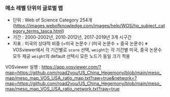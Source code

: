 ### 메소 레벨 단위의 글로벌 맵 
 - 단위 : Web of Science Category 254개 (https://images.webofknowledge.com/images/help/WOS/hp_subject_category_terms_tasca.html)
 - 기간 : 2000-2002년, 2010-2012년, 2017-2019년 3개 시구간
 - 지표 : 미국의 상대적 비중 (=미국 논문수 / (미국 논문수 + 중국 논문수)
         ※ VOSviewer에서 각 기간별로 `score` 선택, `weight`는 각 기간별 미국, 중국 논문수 모두 제공
           `weight`의 default 선택시 모든 노드가 동일 크기 적용

VOSviewer 실행 :
https://app.vosviewer.com/?map=https://github.com/road2you/US_China_Hegemony/blob/main/meso_map/meso_map_VOS_USA_ratio_map.txt?raw=true&network=?map=https://github.com/road2you/US_China_Hegemony/blob/main/meso_map/meso_map_VOS_USA_ratio_network.txt?raw=true
